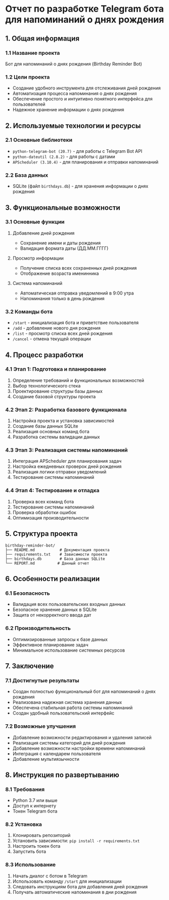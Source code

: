 # Отчет по разработке Telegram бота для напоминаний о днях рождения

## 1. Общая информация

### 1.1 Название проекта
Бот для напоминаний о днях рождения (Birthday Reminder Bot)

### 1.2 Цели проекта
- Создание удобного инструмента для отслеживания дней рождения
- Автоматизация процесса напоминания о днях рождения
- Обеспечение простого и интуитивно понятного интерфейса для пользователей
- Надежное хранение информации о днях рождения

## 2. Используемые технологии и ресурсы

### 2.1 Основные библиотеки
- `python-telegram-bot (20.7)` - для работы с Telegram Bot API
- `python-dateutil (2.8.2)` - для работы с датами
- `APScheduler (3.10.4)` - для планирования и отправки напоминаний

### 2.2 База данных
- SQLite (файл `birthdays.db`) - для хранения информации о днях рождения

## 3. Функциональные возможности

### 3.1 Основные функции
1. Добавление дней рождения
   - Сохранение имени и даты рождения
   - Валидация формата даты (ДД.ММ.ГГГГ)
   
2. Просмотр информации
   - Получение списка всех сохраненных дней рождения
   - Отображение возраста именинника
   
3. Система напоминаний
   - Автоматическая отправка уведомлений в 9:00 утра
   - Напоминания только в день рождения

### 3.2 Команды бота
- `/start` - инициализация бота и приветствие пользователя
- `/add` - добавление нового дня рождения
- `/list` - просмотр списка всех дней рождения
- `/cancel` - отмена текущей операции

## 4. Процесс разработки

### 4.1 Этап 1: Подготовка и планирование
1. Определение требований и функциональных возможностей
2. Выбор технологического стека
3. Проектирование структуры базы данных
4. Создание базовой структуры проекта

### 4.2 Этап 2: Разработка базового функционала
1. Настройка проекта и установка зависимостей
2. Создание базы данных SQLite
3. Реализация основных команд бота
4. Разработка системы валидации данных

### 4.3 Этап 3: Реализация системы напоминаний
1. Интеграция APScheduler для планирования задач
2. Настройка ежедневных проверок дней рождения
3. Реализация логики отправки уведомлений
4. Тестирование системы напоминаний

### 4.4 Этап 4: Тестирование и отладка
1. Проверка всех команд бота
2. Тестирование системы напоминаний
3. Проверка обработки ошибок
4. Оптимизация производительности

## 5. Структура проекта

```
birthday-reminder-bot/
├── README.md           # Документация проекта
├── requirements.txt    # Зависимости проекта
├── birthdays.db        # База данных SQLite
└── REPORT.md          # Данный отчет
```

## 6. Особенности реализации

### 6.1 Безопасность
- Валидация всех пользовательских входных данных
- Безопасное хранение данных в SQLite
- Защита от некорректного ввода дат

### 6.2 Производительность
- Оптимизированные запросы к базе данных
- Эффективное планирование задач
- Минимальное использование системных ресурсов

## 7. Заключение

### 7.1 Достигнутые результаты
- Создан полностью функциональный бот для напоминаний о днях рождения
- Реализована надежная система хранения данных
- Обеспечена стабильная работа системы напоминаний
- Создан удобный пользовательский интерфейс

### 7.2 Возможные улучшения
- Добавление возможности редактирования и удаления записей
- Реализация системы категорий для дней рождения
- Добавление возможности настройки времени напоминаний
- Интеграция с календарем пользователя
- Добавление мультиязычности

## 8. Инструкция по развертыванию

### 8.1 Требования
- Python 3.7 или выше
- Доступ к интернету
- Токен Telegram бота

### 8.2 Установка
1. Клонировать репозиторий
2. Установить зависимости: `pip install -r requirements.txt`
3. Настроить токен бота
4. Запустить бота

### 8.3 Использование
1. Начать диалог с ботом в Telegram
2. Использовать команду `/start` для инициализации
3. Следовать инструкциям бота для добавления дней рождения
4. Получать автоматические напоминания в дни рождения 